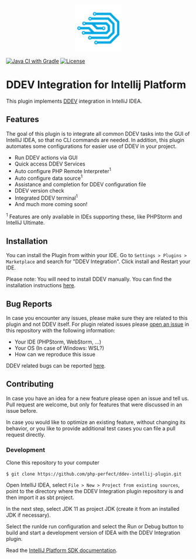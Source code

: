 <p align="center">
    <img alt="The DDEV Integration Logo" height="128" src="./src/main/resources/META-INF/pluginIcon.svg" title="DDEV Integration Logo" width="128"/>
</p>

[![Java CI with Gradle](https://github.com/php-perfect/ddev-intellij-plugin/actions/workflows/gradle.yml/badge.svg "Build")](https://github.com/php-perfect/ddev-intellij-plugin/actions/workflows/gradle.yml)
[![License](https://img.shields.io/badge/License-BSD_3--Clause-blue.svg "BSD 3")](https://opensource.org/licenses/BSD-3-Clause)

[comment]: <> (Maybe add another badge or link here to quickly navigate to the plugin store?)

# DDEV Integration for Intellij Platform

This plugin implements [DDEV](https://github.com/drud/ddev) integration in IntelliJ IDEA.

## Features

The goal of this plugin is to integrate all common DDEV tasks into the GUI of IntelliJ IDEA, so that no CLI commands are
needed. In addition, this plugin automates some configurations for easier use of DDEV in your project.

* Run DDEV actions via GUI
* Quick access DDEV Services
* Auto configure PHP Remote Interpreter<sup>1</sup>
* Auto configure data source<sup>1</sup>
* Assistance and completion for DDEV configuration file
* DDEV version check
* Integrated DDEV terminal<sup>1</sup>
* And much more coming soon!

<sup>1</sup> Features are only available in IDEs supporting these, like PHPStorm and IntelliJ Ultimate.

## Installation

You can install the Plugin from within your IDE. Go to `Settings > Plugins > Marketplace` and search for "DDEV
Integration". Click install and Restart your IDE.

Please note: You will need to install DDEV manually. You can find the installation
instructions [here](https://ddev.readthedocs.io/en/stable/).

## Bug Reports

In case you encounter any issues, please make sure they are related to this plugin and not DDEV itself. For plugin
related issues please [open an issue](https://github.com/php-perfect/ddev-intellij-plugin/issues/new) in this repository
with the following information:

* Your IDE (PHPStorm, WebStorm, ...)
* Your OS (In case of Windows: WSL?)
* How can we reproduce this issue

DDEV related bugs can be reported [here](https://github.com/drud/ddev/issues).

## Contributing

In case you have an idea for a new feature please open an issue and tell us. Pull request are welcome, but only for
features that were discussed in an issue before.

In case you would like to optimize an existing feature, without changing its behavior, or you like to provide additional
test cases you can file a pull request directly.

### Development

Clone this repository to your computer

```
$ git clone https://github.com/php-perfect/ddev-intellij-plugin.git
```

Open IntelliJ IDEA, select `File > New > Project from existing sources`, point to the directory where the DDEV
Integration plugin repository is and then import it as sbt project.

In the next step, select JDK 11 as project JDK (create it from an installed JDK if necessary).

Select the runIde run configuration and select the Run or Debug button to build and start a development version of IDEA
with the DDEV Integration plugin.

Read the [IntelliJ Platform SDK documentation](https://plugins.jetbrains.com/docs/intellij/welcome.html).
